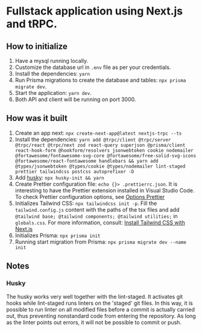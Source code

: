 # Fullstack application using Next.js and tRPC.

## How to initialize

1. Have a mysql running locally.
2. Customize the database url in `.env` file as per your credentials.
3. Install the dependencies: `yarn`
4. Run Prisma migrations to create the database and tables: `npx prisma migrate dev`.
5. Start the application: `yarn dev`.
6. Both API and client will be running on port 3000.

## How was it built

1. Create an app next: `npx create-next-app@latest nextjs-trpc --ts`
2. Install the dependencies: `yarn add @trpc/client @trpc/server @trpc/react @trpc/next zod react-query superjson @prisma/client react-hook-form @hookform/resolvers jsonwebtoken cookie nodemailer @fortawesome/fontawesome-svg-core @fortawesome/free-solid-svg-icons @fortawesome/react-fontawesome handlebars && yarn add @types/jsonwebtoken @types/cookie @types/nodemailer lint-staged prettier tailwindcss postcss autoprefixer -D`
3. Add [husky](#husky): `npx husky-init && yarn`
4. Create Prettier configuration file: `echo {}> .prettierrc.json`. It is interesting to have the Prettier extension installed in Visual Studio Code. To check Prettier configuration options, see [Options Prettier](https://prettier.io/docs/en/options.html)
5. Initializes Tailwind CSS: `npx tailwindcss init -p`. Fill the `tailwind.config.js` content with the paths of the tsx files and add `@tailwind base; @tailwind components; @tailwind utilities;` in `globals.css`. For more information, consult: [Install Tailwind CSS with Next.js](https://tailwindcss.com/docs/guides/nextjs)
6. Initializes Prisma: `npx prisma init`
7. Running start migration from Prisma: `npx prisma migrate dev --name init`

## Notes

### Husky

The husky works very well together with the lint-staged. It activates git hooks while lint-staged runs linters on the 'staged' git files. In this way, it is possible to run linter on all modified files before a commit is actually carried out, thus preventing nonstandard code from entering the repository. As long as the linter points out errors, it will not be possible to commit or push.
